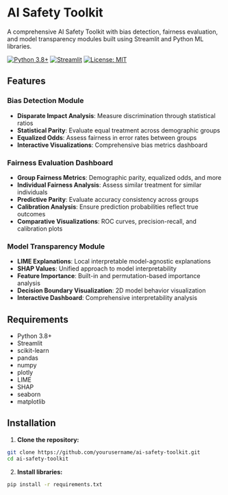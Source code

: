 # AI Safety Toolkit

A comprehensive AI Safety Toolkit with bias detection, fairness evaluation, and model transparency modules built using Streamlit and Python ML libraries.

[![Python 3.8+](https://img.shields.io/badge/python-3.8+-blue.svg)](https://www.python.org/downloads/)
[![Streamlit](https://img.shields.io/badge/streamlit-1.28+-red.svg)](https://streamlit.io/)
[![License: MIT](https://img.shields.io/badge/License-MIT-yellow.svg)](https://opensource.org/licenses/MIT)

## Features

### Bias Detection Module
- **Disparate Impact Analysis**: Measure discrimination through statistical ratios
- **Statistical Parity**: Evaluate equal treatment across demographic groups
- **Equalized Odds**: Assess fairness in error rates between groups
- **Interactive Visualizations**: Comprehensive bias metrics dashboard

### Fairness Evaluation Dashboard
- **Group Fairness Metrics**: Demographic parity, equalized odds, and more
- **Individual Fairness Analysis**: Assess similar treatment for similar individuals
- **Predictive Parity**: Evaluate accuracy consistency across groups
- **Calibration Analysis**: Ensure prediction probabilities reflect true outcomes
- **Comparative Visualizations**: ROC curves, precision-recall, and calibration plots

###  Model Transparency Module
- **LIME Explanations**: Local interpretable model-agnostic explanations
- **SHAP Values**: Unified approach to model interpretability
- **Feature Importance**: Built-in and permutation-based importance analysis
- **Decision Boundary Visualization**: 2D model behavior visualization
- **Interactive Dashboard**: Comprehensive interpretability analysis

## Requirements

- Python 3.8+
- Streamlit
- scikit-learn
- pandas
- numpy
- plotly
- LIME
- SHAP
- seaborn
- matplotlib

## Installation

1. **Clone the repository:**
```bash
git clone https://github.com/yourusername/ai-safety-toolkit.git
cd ai-safety-toolkit
```

2. **Install libraries:**
```bash
pip install -r requirements.txt

